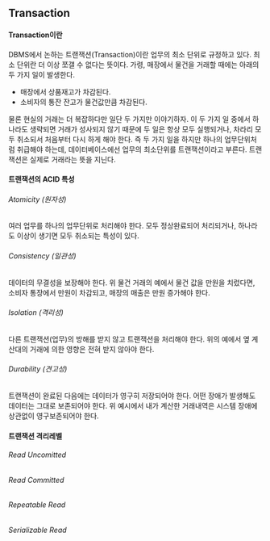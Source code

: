 ## Transaction

#### Transaction이란
DBMS에서 논하는 트랜잭션(Transaction)이란 업무의 최소 단위로 규정하고 있다. 최소 단위란 더 이상 쪼갤 수 없다는 뜻이다. 가령, 매장에서 물건을 거래할 때에는 아래의 두 가지 일이 발생한다.
- 매장에서 상품재고가 차감된다.
- 소비자의 통잔 잔고가 물건값만큼 차감된다.     

물론 현실의 거래는 더 복잡하다만 일단 두 가지만 이야기하자. 이 두 가지 일 중에서 하나라도 생략되면 거래가 성사되지 않기 때문에 두 일은 항상 모두 실행되거나, 차라리 모두 취소되서 처음부터 다시 하게 해야 한다. 즉 두 가지 일을 하지만 하나의 업무단위처럼 취급해야 하는데, 데이터베이스에선 업무의 최소단위를 트랜잭션이라고 부른다. 트랜잭션은 실제로 거래라는 뜻을 지닌다.

#### 트랜잭션의 ACID 특성
###### Atomicity (원자성)
여러 업무를 하나의 업무단위로 처리해야 한다. 모두 정상완료되어 처리되거나, 하나라도 이상이 생기면 모두 취소되는 특성이 있다.

###### Consistency (일관성)
데이터의 무결성을 보장해야 한다. 위 물건 거래의 예에서 물건 값을 만원을 치렀다면, 소비자 통장에서 만원이 차감되고, 매장의 매출은 만원 증가해야 한다.

###### Isolation (격리성)
다른 트랜잭션(업무)의 방해를 받지 않고 트랜잭션을 처리해야 한다. 위의 예에서 옆 계산대의 거래에 의한 영향은 전혀 받지 않아야 한다.

###### Durability (견고성)
트랜잭션이 완료된 다음에는 데이터가 영구히 저장되어야 한다. 어떤 장애가 발생해도 데이터는 그대로 보존되어야 한다. 위 예시에서 내가 계산한 거래내역은 시스템 장애에 상관없이 영구보존되어야 한다.

#### 트랜잭션 격리레벨
###### Read Uncomitted

###### Read Committed

###### Repeatable Read

###### Serializable Read
